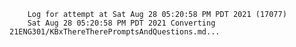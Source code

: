         Log for attempt at Sat Aug 28 05:20:58 PM PDT 2021 (17077)
        Sat Aug 28 05:20:58 PM PDT 2021 Converting 21ENG301/KBxThereTherePromptsAndQuestions.md...

